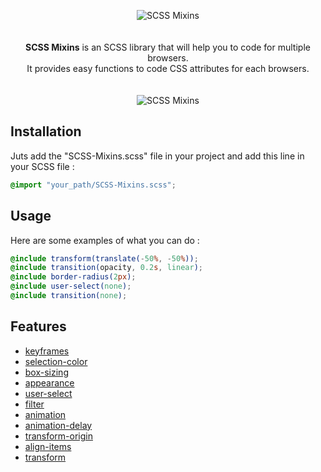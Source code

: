 <div align="center">
  
![SCSS Mixins](https://user-images.githubusercontent.com/33424294/57123425-152da600-6d82-11e9-985f-d8772413d588.png)
<br/><br/><br/>
**SCSS Mixins** is an SCSS library that will help you to code for multiple browsers.<br>
It provides easy functions to code CSS attributes for each browsers.
<br/><br/><br/>
![SCSS Mixins](https://user-images.githubusercontent.com/33424294/57124141-dea55a80-6d84-11e9-8057-b5af27fa471d.jpg)

</div>

## Installation

Juts add the "SCSS-Mixins.scss" file in your project and add this line in your SCSS file :
```scss
@import "your_path/SCSS-Mixins.scss";
```

## Usage

Here are some examples of what you can do :

```scss
@include transform(translate(-50%, -50%));
@include transition(opacity, 0.2s, linear);
@include border-radius(2px);
@include user-select(none);
@include transition(none);
```

## Features

- [keyframes](//developer.mozilla.org/fr/docs/Web/CSS/@keyframes)
- [selection-color](//developer.mozilla.org/fr/docs/Web/CSS/::selection)
- [box-sizing](//developer.mozilla.org/fr/docs/Web/CSS/box-sizing)
- [appearance](//developer.mozilla.org/fr/docs/Web/CSS/appearance)
- [user-select](//developer.mozilla.org/fr/docs/Web/CSS/user-select)
- [filter](//developer.mozilla.org/fr/docs/Web/CSS/filter)
- [animation](//developer.mozilla.org/fr/docs/Web/CSS/animation)
- [animation-delay](//developer.mozilla.org/fr/docs/Web/CSS/animation-delay)
- [transform-origin](//developer.mozilla.org/fr/docs/Web/CSS/transform-origin)
- [align-items](//developer.mozilla.org/fr/docs/Web/CSS/align-items)
- [transform](//developer.mozilla.org/fr/docs/Web/CSS/transform)
